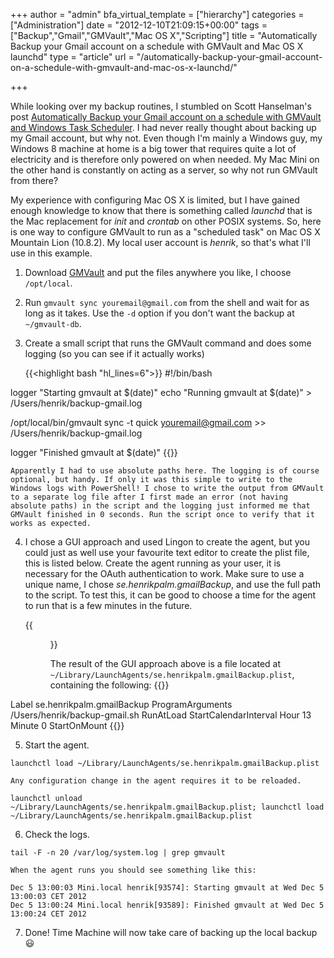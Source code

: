 +++
author = "admin"
bfa_virtual_template = ["hierarchy"]
categories = ["Administration"]
date = "2012-12-10T21:09:15+00:00"
tags = ["Backup","Gmail","GMVault","Mac OS X","Scripting"]
title = "Automatically Backup your Gmail account on a schedule with GMVault and Mac OS X launchd"
type = "article"
url = "/automatically-backup-your-gmail-account-on-a-schedule-with-gmvault-and-mac-os-x-launchd/"

+++

While looking over my backup routines, I stumbled on Scott Hanselman's post [Automatically Backup your Gmail account on a schedule with GMVault and Windows Task Scheduler][1]. I had never really thought about backing up my Gmail account, but why not. Even though I'm mainly a Windows guy, my Windows 8 machine at home is a big tower that requires quite a lot of electricity and is therefore only powered on when needed. My Mac Mini on the other hand is constantly on acting as a server, so why not run GMVault from there?

My experience with configuring Mac OS X is limited, but I have gained enough knowledge to know that there is something called _launchd_ that is the Mac replacement for _init_ and _crontab_ on other POSIX systems. So, here is one way to configure GMVault to run as a "scheduled task" on Mac OS X Mountain Lion (10.8.2). My local user account is _henrik_, so that's what I'll use in this example.

1. Download [GMVault][2] and put the files anywhere you like, I choose `/opt/local`.
2. Run `gmvault sync youremail@gmail.com` from the shell and wait for as long as it takes. Use the `-d` option if you don't want the backup at `~/gmvault-db`.
3. Create a small script that runs the GMVault command and does some logging (so you can see if it actually works) 

	{{<highlight bash "hl_lines=6">}}
#!/bin/bash

logger "Starting gmvault at $(date)"
echo "Running gmvault at $(date)" &gt; /Users/henrik/backup-gmail.log

/opt/local/bin/gmvault sync -t quick youremail@gmail.com &gt;&gt; /Users/henrik/backup-gmail.log

logger "Finished gmvault at $(date)"
{{</highlight>}}
    
	Apparently I had to use absolute paths here. The logging is of course optional, but handy. If only it was this simple to write to the Windows logs with PowerShell! I chose to write the output from GMVault to a separate log file after I first made an error (not having absolute paths) in the script and the logging just informed me that GMVault finished in 0 seconds. Run the script once to verify that it works as expected.

4. I chose a GUI approach and used Lingon to create the agent, but you could just as well use your favourite text editor to create the plist file, this is listed below. Create the agent running as your user, it is necessary for the OAuth authentication to work. Make sure to use a unique name, I chose _se.henrikpalm.gmailBackup_, and use the full path to the script. To test this, it can be good to choose a time for the agent to run that is a few minutes in the future.

	{{<figure src="/images/Lingon-Basic-GmailBackup.png" link="/images/Lingon-Basic-GmailBackup.png" alt="Configure Gmail backup script with Lingon">}}
  
    The result of the GUI approach above is a file located at `~/Library/LaunchAgents/se.henrikpalm.gmailBackup.plist`, containing the following:
	{{<highlight xml>}}
<?xml version="1.0" encoding="UTF-8"?>
<!DOCTYPE plist PUBLIC "-//Apple//DTD PLIST 1.0//EN" "http://www.apple.com/DTDs/PropertyList-1.0.dtd">
<plist version="1.0">
    <dict>
        <key>Label</key>
        <string>se.henrikpalm.gmailBackup</string>
        <key>ProgramArguments</key>
        <array>
            <string>/Users/henrik/backup-gmail.sh</string>
        </array>
        <key>RunAtLoad</key>
        <false/>
        <key>StartCalendarInterval</key>
        <dict>
            <key>Hour</key>
            <integer>13</integer>
            <key>Minute</key>
            <integer>0</integer>
        </dict>
        <key>StartOnMount</key>
        <false/>
    </dict>
</plist>
{{</highlight>}}

5. Start the agent.	
```
launchctl load ~/Library/LaunchAgents/se.henrikpalm.gmailBackup.plist
```

	Any configuration change in the agent requires it to be reloaded.
```
launchctl unload ~/Library/LaunchAgents/se.henrikpalm.gmailBackup.plist; launchctl load ~/Library/LaunchAgents/se.henrikpalm.gmailBackup.plist
```

6. Check the logs.
```
tail -F -n 20 /var/log/system.log | grep gmvault
```

	When the agent runs you should see something like this:
```
Dec 5 13:00:03 Mini.local henrik[93574]: Starting gmvault at Wed Dec 5 13:00:03 CET 2012
Dec 5 13:00:24 Mini.local henrik[93589]: Finished gmvault at Wed Dec 5 13:00:24 CET 2012
```

7. Done! Time Machine will now take care of backing up the local backup 😃

 [1]: http://www.hanselman.com/blog/AutomaticallyBackupYourGmailAccountOnAScheduleWithGMVaultAndWindowsTaskScheduler.aspx
 [2]: http://gmvault.org/